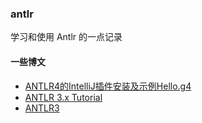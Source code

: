 ### antlr
学习和使用 Antlr 的一点记录

#### 一些博文
- [ANTLR4的IntelliJ插件安装及示例Hello.g4](https://blog.csdn.net/haifeng_gu/article/details/74231349)
- [ANTLR 3.x Tutorial](http://www.javadude.com/posts/20091221-antlr3tut/)
- [ANTLR3](https://objectcomputing.com/resources/publications/sett/june-2008-antlr-3)
